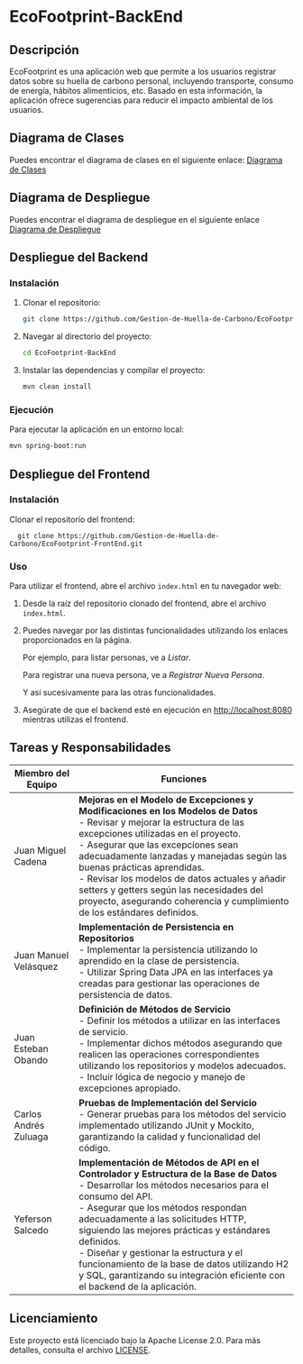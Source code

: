 # EcoFootprint-BackEnd

## Descripción

EcoFootprint es una aplicación web que permite a los usuarios registrar datos sobre su huella de carbono personal, incluyendo transporte, consumo de energía, hábitos alimenticios, etc. Basado en esta información, la aplicación ofrece sugerencias para reducir el impacto ambiental de los usuarios.

## Diagrama de Clases

Puedes encontrar el diagrama de clases en el siguiente enlace: [Diagrama de Clases](https://drive.google.com/file/d/18HfHExuM7N_Qcn1890f2Ui1pYyvJTv0r/view?usp=sharing)

## Diagrama de Despliegue

Puedes encontrar el diagrama de despliegue en el siguiente enlace [Diagrama de Despliegue](https://drive.google.com/file/d/1Afp8ygEvr803a82tuS9n98Mp2EsO4zAM/view?usp=sharing)

## Despliegue del Backend

### Instalación

1. Clonar el repositorio:
    ```sh
    git clone https://github.com/Gestion-de-Huella-de-Carbono/EcoFootprint-BackEnd.git
    ```

2. Navegar al directorio del proyecto:
    ```sh
    cd EcoFootprint-BackEnd
    ```

3. Instalar las dependencias y compilar el proyecto:
    ```sh
    mvn clean install
    ```

### Ejecución

Para ejecutar la aplicación en un entorno local:

```sh
mvn spring-boot:run
```
## Despliegue del Frontend
### Instalación

Clonar el repositorio del frontend:

      git clone https://github.com/Gestion-de-Huella-de-Carbono/EcoFootprint-FrontEnd.git


### Uso

Para utilizar el frontend, abre el archivo `index.html` en tu navegador web:

1. Desde la raíz del repositorio clonado del frontend, abre el archivo `index.html`.

2. Puedes navegar por las distintas funcionalidades utilizando los enlaces proporcionados en la página.

   Por ejemplo, para listar personas, ve a _Listar_.

   Para registrar una nueva persona, ve a _Registrar Nueva Persona_.

   Y así sucesivamente para las otras funcionalidades.

3. Asegúrate de que el backend esté en ejecución en [http://localhost:8080](http://localhost:8080/api/eco-footprint/persons) mientras utilizas el frontend.


## Tareas y Responsabilidades

| Miembro del Equipo         | Funciones                                           |
|----------------------------|-------------------------------------------------|
| Juan Miguel Cadena         | **Mejoras en el Modelo de Excepciones y Modificaciones en los Modelos de Datos**<br>- Revisar y mejorar la estructura de las excepciones utilizadas en el proyecto.<br>- Asegurar que las excepciones sean adecuadamente lanzadas y manejadas según las buenas prácticas aprendidas.<br>- Revisar los modelos de datos actuales y añadir setters y getters según las necesidades del proyecto, asegurando coherencia y cumplimiento de los estándares definidos. |
| Juan Manuel Velásquez      | **Implementación de Persistencia en Repositorios**<br>- Implementar la persistencia utilizando lo aprendido en la clase de persistencia.<br>- Utilizar Spring Data JPA en las interfaces ya creadas para gestionar las operaciones de persistencia de datos. |
| Juan Esteban Obando        | **Definición de Métodos de Servicio**<br>- Definir los métodos a utilizar en las interfaces de servicio.<br>- Implementar dichos métodos asegurando que realicen las operaciones correspondientes utilizando los repositorios y modelos adecuados.<br>- Incluir lógica de negocio y manejo de excepciones apropiado. |
| Carlos Andrés Zuluaga      | **Pruebas de Implementación del Servicio**<br>- Generar pruebas para los métodos del servicio implementado utilizando JUnit y Mockito, garantizando la calidad y funcionalidad del código. |
| Yeferson Salcedo           | **Implementación de Métodos de API en el Controlador y Estructura de la Base de Datos**<br>- Desarrollar los métodos necesarios para el consumo del API.<br>- Asegurar que los métodos respondan adecuadamente a las solicitudes HTTP, siguiendo las mejores prácticas y estándares definidos.<br>- Diseñar y gestionar la estructura y el funcionamiento de la base de datos utilizando H2 y SQL, garantizando su integración eficiente con el backend de la aplicación. |
## Licenciamiento

Este proyecto está licenciado bajo la Apache License 2.0. Para más detalles, consulta el archivo [LICENSE](LICENSE).

